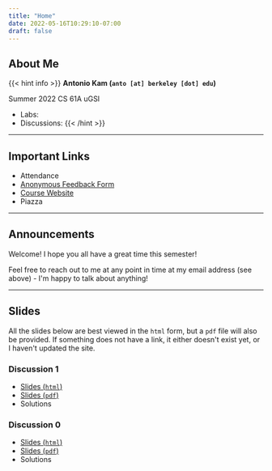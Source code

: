 ```yaml
---
title: "Home"
date: 2022-05-16T10:29:10-07:00
draft: false
---
```


## About Me

{{< hint info >}}
**Antonio Kam (`anto [at] berkeley [dot] edu`)**

Summer 2022 CS 61A uGSI

- Labs:
- Discussions:
{{< /hint >}}

---

## Important Links

- Attendance
- [Anonymous Feedback Form](https://forms.gle/JjzBpShSxZGVgQ1T7)
- [Course Website](https://cs61a.org)
- Piazza

---

## Announcements

Welcome! I hope you all have a great time this semester!

Feel free to reach out to me at any point in time at my email address (see above) - I'm happy to talk about anything!

---

## Slides

All the slides below are best viewed in the `html` form, but a `pdf` file will also be provided. If something does not have a link, it either doesn't exist yet, or I haven't updated the site. 

### Discussion 1

- [Slides (`html`)](https://slides.rouxl.es/su22/disc01)
- [Slides (`pdf`)](https://slides.rouxl.es/docs/su22/disc01.pdf)
- Solutions

### Discussion 0

- [Slides (`html`)](https://slides.rouxl.es/disc00)
- [Slides (`pdf`)](https://slides.rouxl.es/docs/su22/disc00.pdf)
- Solutions 

